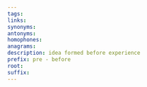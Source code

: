 ```yaml
---
tags: 
links: 
synonyms: 
antonyms: 
homophones: 
anagrams: 
description: idea formed before experience
prefix: pre - before
root: 
suffix:
---
```


